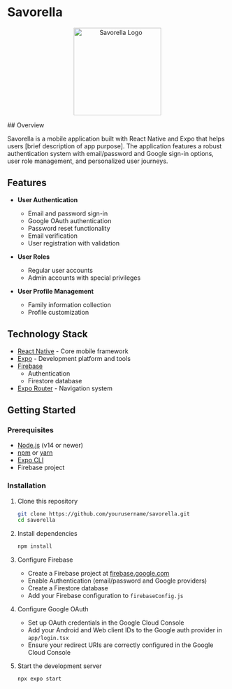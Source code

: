 # Savorella
<p align="center">
<img src="/assets/images/logo.png)" alt="Savorella Logo" width="200">
</p>
## Overview

Savorella is a mobile application built with React Native and Expo that helps users [brief description of app purpose]. The application features a robust authentication system with email/password and Google sign-in options, user role management, and personalized user journeys.

## Features

- **User Authentication**
  - Email and password sign-in
  - Google OAuth authentication
  - Password reset functionality
  - Email verification
  - User registration with validation

- **User Roles**
  - Regular user accounts
  - Admin accounts with special privileges

- **User Profile Management**
  - Family information collection
  - Profile customization

## Technology Stack

- [React Native](https://reactnative.dev/) - Core mobile framework
- [Expo](https://expo.dev/) - Development platform and tools
- [Firebase](https://firebase.google.com/)
  - Authentication
  - Firestore database
- [Expo Router](https://docs.expo.dev/router/introduction/) - Navigation system

## Getting Started

### Prerequisites

- [Node.js](https://nodejs.org/) (v14 or newer)
- [npm](https://www.npmjs.com/) or [yarn](https://yarnpkg.com/)
- [Expo CLI](https://docs.expo.dev/workflow/expo-cli/)
- Firebase project

### Installation

1. Clone this repository
   ```bash
   git clone https://github.com/yourusername/savorella.git
   cd savorella
   ```

2. Install dependencies
   ```bash
   npm install
   ```

3. Configure Firebase
   - Create a Firebase project at [firebase.google.com](https://firebase.google.com/)
   - Enable Authentication (email/password and Google providers)
   - Create a Firestore database
   - Add your Firebase configuration to `firebaseConfig.js`

4. Configure Google OAuth
   - Set up OAuth credentials in the Google Cloud Console
   - Add your Android and Web client IDs to the Google auth provider in `app/login.tsx`
   - Ensure your redirect URIs are correctly configured in the Google Cloud Console

5. Start the development server
   ```bash
   npx expo start
   ```

